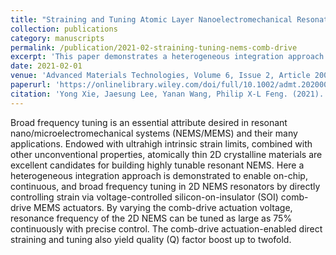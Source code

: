 ```yaml
---
title: "Straining and Tuning Atomic Layer Nanoelectromechanical Resonators via Comb-Drive MEMS Actuators"
collection: publications
category: manuscripts
permalink: /publication/2021-02-straining-tuning-nems-comb-drive
excerpt: 'This paper demonstrates a heterogeneous integration approach for continuous and broad frequency tuning in 2D NEMS resonators using voltage-controlled SOI comb-drive MEMS actuators.'
date: 2021-02-01
venue: 'Advanced Materials Technologies, Volume 6, Issue 2, Article 2000794'
paperurl: 'https://onlinelibrary.wiley.com/doi/full/10.1002/admt.202000794'
citation: 'Yong Xie, Jaesung Lee, Yanan Wang, Philip X-L Feng. (2021). &quot;Straining and Tuning Atomic Layer Nanoelectromechanical Resonators via Comb-Drive MEMS Actuators.&quot; <i>Advanced Materials Technologies</i>, 6(2), 2000794.'
---
```


Broad frequency tuning is an essential attribute desired in resonant nano/microelectromechanical systems (NEMS/MEMS) and their many applications. Endowed with ultrahigh intrinsic strain limits, combined with other unconventional properties, atomically thin 2D crystalline materials are excellent candidates for building highly tunable resonant NEMS. Here a heterogeneous integration approach is demonstrated to enable on-chip, continuous, and broad frequency tuning in 2D NEMS resonators by directly controlling strain via voltage-controlled silicon-on-insulator (SOI) comb-drive MEMS actuators. By varying the comb-drive actuation voltage, resonance frequency of the 2D NEMS can be tuned as large as 75% continuously with precise control. The comb-drive actuation-enabled direct straining and tuning also yield quality (Q) factor boost up to twofold.
